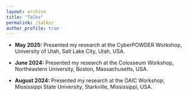 ```yaml
---
layout: archive
title: "Talks"
permalink: /talks/
author_profile: true
---
```


* **May 2025:** Presented my research at the CyberPOWDER Workshop, University of Utah, Salt Lake City, Utah, USA.

* **June 2024:** Presented my research at the Colosseum Workshop, Northeastern University, Boston, Massachusetts, USA.

* **August 2024:** Presented my research at the OAIC Workshop, Mississippi State University, Starkville, Mississippi, USA.
